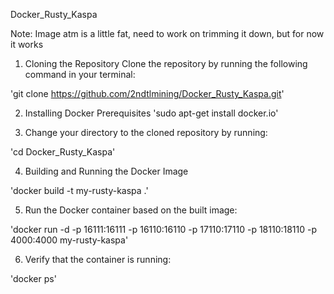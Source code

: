 Docker_Rusty_Kaspa

Note: Image atm is a little fat, need to work on trimming it down, but for now it works


1. Cloning the Repository
Clone the repository by running the following command in your terminal:

'git clone https://github.com/2ndtlmining/Docker_Rusty_Kaspa.git'

2. Installing Docker Prerequisites
'sudo apt-get install docker.io'

3. Change your directory to the cloned repository by running:

'cd Docker_Rusty_Kaspa'

4. Building and Running the Docker Image

'docker build -t my-rusty-kaspa .'

5. Run the Docker container based on the built image:

'docker run -d -p 16111:16111 -p 16110:16110 -p 17110:17110 -p 18110:18110 -p 4000:4000 my-rusty-kaspa'

6. Verify that the container is running:

'docker ps'

